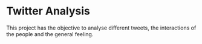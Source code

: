 # Twitter Analysis

This project has the objective to analyse different tweets, the interactions of the people and the general feeling.
